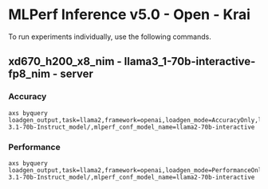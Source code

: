 
# MLPerf Inference v5.0 - Open - Krai

To run experiments individually, use the following commands.

## xd670_h200_x8_nim - llama3_1-70b-interactive-fp8_nim - server

### Accuracy  

```
axs byquery loadgen_output,task=llama2,framework=openai,loadgen_mode=AccuracyOnly,loadgen_scenario=Server,loadgen_dataset_size=24576,loadgen_buffer_size=24576,num_openai_workers=96,num_loadgen_workers=1,tp=1,pp=1,dp=8,num_gpus=8,quantization=fp8,max_num_seqs=700,max_seq_len_to_capture=1024,max_num_batched_tokens=8192,gpu_memory_utilization=0.95,loadgen_target_qps=50,openai_client_max_retries=0,openai_max_connections=800,openai_max_keepalive_connections=800,openai_retry_delay_ms=2000,model_path=/nas/users/e63605/work_collection/downloaded_Llama-3.1-70b-Instruct_model/,mlperf_conf_model_name=llama2-70b-interactive
```

### Performance 

```
axs byquery loadgen_output,task=llama2,framework=openai,loadgen_mode=PerformanceOnly,loadgen_scenario=Server,loadgen_dataset_size=24576,loadgen_buffer_size=24576,num_openai_workers=96,num_loadgen_workers=1,tp=1,pp=1,dp=8,num_gpus=8,quantization=fp8,max_num_seqs=700,max_seq_len_to_capture=1024,max_num_batched_tokens=8192,gpu_memory_utilization=0.95,loadgen_target_qps=50,openai_client_max_retries=0,openai_max_connections=800,openai_max_keepalive_connections=800,openai_retry_delay_ms=2000,model_path=/nas/users/e63605/work_collection/downloaded_Llama-3.1-70b-Instruct_model/,mlperf_conf_model_name=llama2-70b-interactive
```


